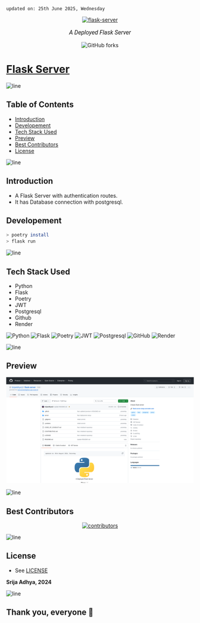    updated on: 25th June 2025, Wednesday

<div align=center>
    <a href="https://github.com/SrijaAdhya12/flask-server">
        <img width="200" src="https://cdn.freebiesupply.com/logos/large/2x/python-5-logo-png-transparent.png" alt="flask-server">
    </a>
    <p style="font-family: roboto, calibri; font-size:12pt; font-style:italic"> A Deployed Flask Server </p>
    <a src="https://github.com/SrijaAdhya12/flask-server/forks">
        <img alt="GitHub forks" src="https://img.shields.io/github/forks/SrijaAdhya12/flask-server">
    </a>
</div>

# [Flask Server](https://github.com/SrijaAdhya12/flask-server)

![line]

## Table of Contents

- [Introduction](#introduction)
- [Developement](#developement)
- [Tech Stack Used](#tech-stack-used)
- [Preview](#preview)
- [Best Contributors](#best-contributors)
- [License](#license)

![line]

## Introduction

- A Flask Server with authentication routes.
- It has Database connection with postgresql.

## Developement

```sh
> poetry install
> flask run 
```

![line]

## Tech Stack Used

- Python
- Flask
- Poetry
- JWT
- Postgresql
- Github
- Render

![Python](https://img.shields.io/badge/python-%23323330.svg?style=for-the-badge&logo=python&logoColor=%23F7DF1E) ![Flask](https://img.shields.io/badge/flask-%23000000.svg?style=for-the-badge&logo=flask&logoColor=white) ![Poetry](https://img.shields.io/badge/poetry-%23000000.svg?style=for-the-badge&logo=poetry&logoColor=white) ![JWT](https://img.shields.io/badge/json%20web%20tokens-323330?style=for-the-badge&logo=json-web-tokens&logoColor=pink) ![Postgresql](https://img.shields.io/badge/postgresql-1A2B34?style=for-the-badge&logo=postgresql&logoColor=pink) ![GitHub](https://img.shields.io/badge/github-%23121011.svg?style=for-the-badge&logo=github&logoColor=white) ![Render](https://img.shields.io/badge/render-%23ffffff.svg?style=for-the-badge&logo=render&logoColor=151515) 

![line]

## Preview

![Snapshot](.github/preview.png)

![line]

## Best Contributors

<div align="center">
    <a href="https://github.com/SrijaAdhya12/flask-server/graphs/contributors">
        <img src="https://contrib.rocks/image?repo=SrijaAdhya12/flask-server" alt="contributors"/>
    </a>
</div>

![line]

## License

- See [LICENSE]

**Srija Adhya, 2024**

![line]

## Thank you, everyone 💚

[icons]: https://icons8.com/
[markdown-badges]: https://github.com/Ileriayo/markdown-badges
[line]: https://user-images.githubusercontent.com/75939390/137615281-3a875960-92cc-407f-97fe-fd2319bdb252.png
[License]: https://github.com/SrijaAdhya12/flask-server/blob/main/LICENSE

<!-- 25/06/25 -->
